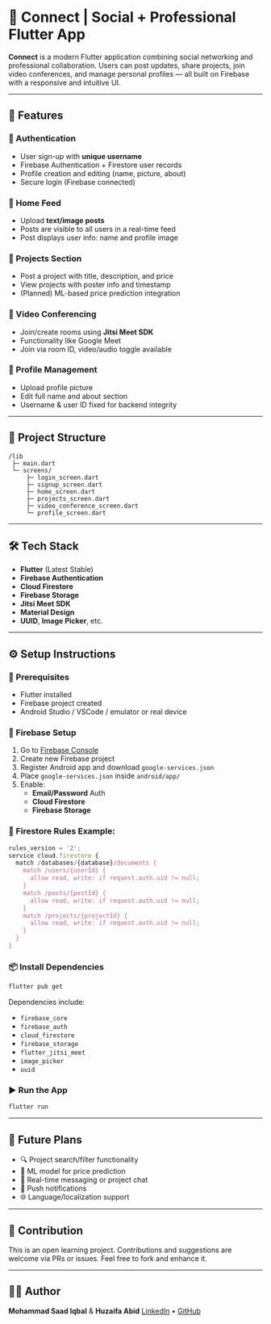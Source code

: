 # 🔗 Connect | Social + Professional Flutter App

**Connect** is a modern Flutter application combining social networking and professional collaboration. Users can post updates, share projects, join video conferences, and manage personal profiles — all built on Firebase with a responsive and intuitive UI.

---

## 🌟 Features

### 🔐 Authentication
- User sign-up with **unique username**
- Firebase Authentication + Firestore user records
- Profile creation and editing (name, picture, about)
- Secure login (Firebase connected)

### 📝 Home Feed
- Upload **text/image posts**
- Posts are visible to all users in a real-time feed
- Post displays user info: name and profile image

### 💼 Projects Section
- Post a project with title, description, and price
- View projects with poster info and timestamp
- (Planned) ML-based price prediction integration

### 🎥 Video Conferencing
- Join/create rooms using **Jitsi Meet SDK**
- Functionality like Google Meet
- Join via room ID, video/audio toggle available

### 👤 Profile Management
- Upload profile picture
- Edit full name and about section
- Username & user ID fixed for backend integrity

---

## 🧱 Project Structure

```
/lib
 ├─ main.dart
 └─ screens/
     ├─ login_screen.dart
     ├─ signup_screen.dart
     ├─ home_screen.dart
     ├─ projects_screen.dart
     ├─ video_conference_screen.dart
     └─ profile_screen.dart
```

---

## 🛠️ Tech Stack

- **Flutter** (Latest Stable)
- **Firebase Authentication**
- **Cloud Firestore**
- **Firebase Storage**
- **Jitsi Meet SDK**
- **Material Design**
- **UUID**, **Image Picker**, etc.

---

## ⚙️ Setup Instructions

### 🔧 Prerequisites
- Flutter installed
- Firebase project created
- Android Studio / VSCode / emulator or real device

### 🔌 Firebase Setup
1. Go to [Firebase Console](https://console.firebase.google.com/)
2. Create new Firebase project
3. Register Android app and download `google-services.json`
4. Place `google-services.json` inside `android/app/`
5. Enable:
   - **Email/Password** Auth
   - **Cloud Firestore**
   - **Firebase Storage**

### 📜 Firestore Rules Example:

```js
rules_version = '2';
service cloud.firestore {
  match /databases/{database}/documents {
    match /users/{userId} {
      allow read, write: if request.auth.uid != null;
    }
    match /posts/{postId} {
      allow read, write: if request.auth.uid != null;
    }
    match /projects/{projectId} {
      allow read, write: if request.auth.uid != null;
    }
  }
}
```

### 📦 Install Dependencies

```bash
flutter pub get
```

Dependencies include:
- `firebase_core`
- `firebase_auth`
- `cloud_firestore`
- `firebase_storage`
- `flutter_jitsi_meet`
- `image_picker`
- `uuid`

### ▶️ Run the App

```bash
flutter run
```

---

## 🔮 Future Plans

- 🔍 Project search/filter functionality
- 🤖 ML model for price prediction
- 📩 Real-time messaging or project chat
- 📢 Push notifications
- 🌐 Language/localization support

---

## 🤝 Contribution

This is an open learning project. Contributions and suggestions are welcome via PRs or issues. Feel free to fork and enhance it.


---

## 🙋‍♂️ Author

**Mohammad Saad Iqbal** & **Huzaifa Abid**
[LinkedIn](https://www.linkedin.com/in/mohammad-saad-iqbal-/) • [GitHub](https://github.com/Saad-Dev13/)
